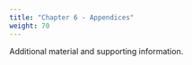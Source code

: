```yaml
---
title: "Chapter 6 - Appendices"
weight: 70
---
```


Additional material and supporting information.
